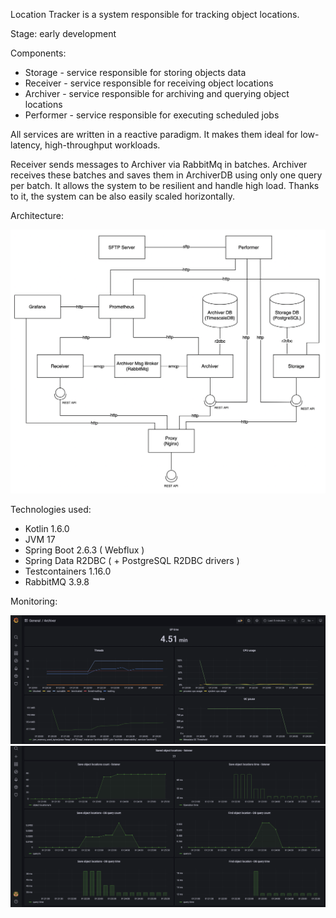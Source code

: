 Location Tracker is a system responsible for tracking object locations.

Stage: early development

Components:
- Storage    - service responsible for storing objects data
- Receiver   - service responsible for receiving object locations
- Archiver   - service responsible for archiving and querying object locations
- Performer  - service responsible for executing scheduled jobs

All services are written in a reactive paradigm. It makes them ideal for low-latency, high-throughput workloads.

Receiver sends messages to Archiver via RabbitMq in batches.
Archiver receives these batches and saves them in ArchiverDB using only one query per batch.
It allows the system to be resilient and handle high load.
Thanks to it, the system can be also easily scaled horizontally.

Architecture:

![architecture-diagram](./utils/docs/location-tracker-architecture.png)

Technologies used:
- Kotlin 1.6.0
- JVM 17
- Spring Boot 2.6.3 ( Webflux )
- Spring Data R2DBC ( + PostgreSQL R2DBC drivers )
- Testcontainers 1.16.0
- RabbitMQ 3.9.8


Monitoring:

![archiver-grafana-1](./utils/docs/images/archiver-grafana-1.png)
![archiver-grafana-2](./utils/docs/images/archiver-grafana-2.png)
